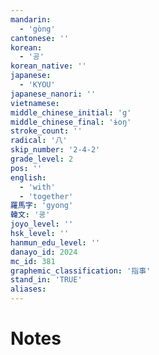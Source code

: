 ```yaml
---
mandarin:
  - 'gòng'
cantonese: ''
korean:
  - '공'
korean_native: ''
japanese:
  - 'KYOU'
japanese_nanori: ''
vietnamese:
middle_chinese_initial: 'g'
middle_chinese_final: 'ɨoŋ'
stroke_count: ''
radical: '八'
skip_number: '2-4-2'
grade_level: 2
pos: ''
english:
  - 'with'
  - 'together'
羅馬字: 'gyong'
韓文: '굥'
joyo_level: ''
hsk_level: ''
hanmun_edu_level: ''
danayo_id: 2024
mc_id: 381
graphemic_classification: '指事'
stand_in: 'TRUE'
aliases:
---
```


# Notes
